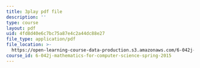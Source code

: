 ```yaml
---
title: 3play pdf file
description: ''
type: course
layout: pdf
uid: 4fd8d40e6c7bc75a87e4c2a44dc88e27
file_type: application/pdf
file_location: >-
  https://open-learning-course-data-production.s3.amazonaws.com/6-042j-mathematics-for-computer-science-spring-2015/4fd8d40e6c7bc75a87e4c2a44dc88e27_dW0f62lcCLE.pdf
course_id: 6-042j-mathematics-for-computer-science-spring-2015
---
```

